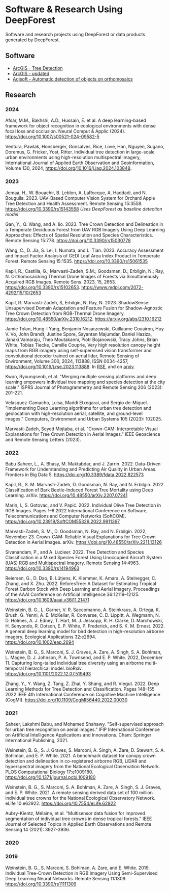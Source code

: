 # Software & Research Using DeepForest

Software and research projects using DeepForest or data products generated by DeepForest.

## Software

* [ArcGIS - Tree Detection](https://www.arcgis.com/home/item.html?id=4af356858b1044908d9204f8b79ced99)
* [ArcGIS - updated](https://doc.arcgis.com/en/pretrained-models/latest/imagery/introduction-to-tree-detection.htm)
* [Agisoft - Automatic detection of objects on orthomosaics](https://agisoft.freshdesk.com/support/solutions/articles/31000162552-automatic-detection-of-objects-on-orthomosaic)

## Research

### 2024

Afsar, M.M., Bakhshi, A.D., Hussain, E. et al. A deep learning-based framework for object recognition in ecological environments with dense focal loss and occlusion. Neural Comput & Applic (2024). https://doi.org/10.1007/s00521-024-09582-5

Ventura, Pawlak, Honsberger, Gonsalves, Rice, Love, Han, Nguyen, Sugano, Doremus, G. Fricker, Yost, Ritter. Individual tree detection in large-scale urban environments using high-resolution multispectral imagery, International Journal of Applied Earth Observation and Geoinformation, Volume 130, 2024, https://doi.org/10.1016/j.jag.2024.103848.

### 2023

Jemaa, H., W. Bouachir, B. Leblon, A. LaRocque, A. Haddadi, and N. Bouguila. 2023. UAV-Based Computer Vision System for Orchard Apple Tree Detection and Health Assessment. Remote Sensing 15:3558. <https://doi.org/10.3390/rs15143558> _Uses DeepForest as baseline detection model_

Gan, Y., Q. Wang, and A. Iio. 2023. Tree Crown Detection and Delineation in a Temperate Deciduous Forest from UAV RGB Imagery Using Deep Learning Approaches: Effects of Spatial Resolution and Species Characteristics. Remote Sensing 15:778. <https://doi.org/10.3390/rs15030778>

Wang, C., D. Jia, S. Lei, I. Numata, and L. Tian. 2023. Accuracy Assessment and Impact Factor Analysis of GEDI Leaf Area Index Product in Temperate Forest. Remote Sensing 15:1535. <https://doi.org/10.3390/rs15061535>

Kapil, R.; Castilla, G.; Marvasti-Zadeh, S.M.; Goodsman, D.; Erbilgin, N.; Ray, N. Orthomosaicking Thermal Drone Images of Forests via Simultaneously Acquired RGB Images. Remote Sens. 2023, 15, 2653. https://doi.org/10.3390/rs15102653. https://www.mdpi.com/2072-4292/15/10/2653

Kapil, R. Marvasti-Zadeh, S, Erbilgin, N, Ray, N. 2023. ShadowSense: Unsupervised Domain Adaptation and Feature Fusion for Shadow-Agnostic Tree Crown Detection from RGB-Thermal Drone Imagery. https://doi.org/10.48550/arXiv.2310.16212. https://arxiv.org/abs/2310.16212

Jamie Tolan, Hung-I Yang, Benjamin Nosarzewski, Guillaume Couairon, Huy V. Vo, John Brandt, Justine Spore, Sayantan Majumdar, Daniel Haziza, Janaki Vamaraju, Theo Moutakanni, Piotr Bojanowski, Tracy Johns, Brian White, Tobias Tiecke, Camille Couprie,
Very high resolution canopy height maps from RGB imagery using self-supervised vision transformer and convolutional decoder trained on aerial lidar, Remote Sensing of Environment, Volume 300, 2024, 113888, ISSN 0034-4257,
https://doi.org/10.1016/j.rse.2023.113888. In [RSE](https://www.sciencedirect.com/science/article/pii/S003442572300439X), and on [arxiv](https://arxiv.org/abs/2304.07213). 

Kwon, Ryoungseob, et al. "Merging multiple sensing platforms and deep learning empowers individual tree mapping and species detection at the city scale." ISPRS Journal of Photogrammetry and Remote Sensing 206 (2023): 201-221.

Velasquez-Camacho, Luisa, Maddi Etxegarai, and Sergio de-Miguel. "Implementing Deep Learning algorithms for urban tree detection and geolocation with high-resolution aerial, satellite, and ground-level images." Computers, Environment and Urban Systems 105 (2023): 102025.

Marvasti-Zadeh, Seyed Mojtaba, et al. "Crown-CAM: Interpretable Visual Explanations for Tree Crown Detection in Aerial Images." IEEE Geoscience and Remote Sensing Letters (2023).

### 2022

Babu Saheer, L., A. Bhasy, M. Maktabdar, and J. Zarrin. 2022. Data-Driven Framework for Understanding and Predicting Air Quality in Urban Areas. Frontiers in Big Data 5. <https://doi.org/10.3389/fdata.2022.822573>

Kapil, R., S. M. Marvasti-Zadeh, D. Goodsman, N. Ray, and N. Erbilgin. 2022. Classification of Bark Beetle-Induced Forest Tree Mortality using Deep Learning. arXiv. <https://doi.org/10.48550/arXiv.2207.07241>

Marin, I., S. Gotovac, and V. Papić. 2022. Individual Olive Tree Detection in RGB Images. Pages 1–6 2022 International Conference on Software, Telecommunications and Computer Networks (SoftCOM). <https://doi.org/10.23919/SoftCOM55329.2022.9911397>

Marvasti-Zadeh, S. M., D. Goodsman, N. Ray, and N. Erbilgin. 2022, November 23. Crown-CAM: Reliable Visual Explanations for Tree Crown Detection in Aerial Images. arXiv. <https://doi.org/10.48550/arXiv.2211.13126>

Sivanandam, P., and A. Lucieer. 2022. Tree Detection and Species Classification in a Mixed Species Forest Using Unoccupied Aircraft System (UAS) RGB and Multispectral Imagery. Remote Sensing 14:4963. <https://doi.org/10.3390/rs14194963>

Reiersen, G., D. Dao, B. Lütjens, K. Klemmer, K. Amara, A. Steinegger, C. Zhang, and X. Zhu. 2022. ReforesTree: A Dataset for Estimating Tropical Forest Carbon Stock with Deep Learning and Aerial Imagery. Proceedings of the AAAI Conference on Artificial Intelligence 36:12119–12125. <https://doi.org/10.1609/aaai.v36i11.21471>

Weinstein, B. G., L. Garner, V. R. Saccomanno, A. Steinkraus, A. Ortega, K. Brush, G. Yenni, A. E. McKellar, R. Converse, C. D. Lippitt, A. Wegmann, N. D. Holmes, A. J. Edney, T. Hart, M. J. Jessopp, R. H. Clarke, D. Marchowski, H. Senyondo, R. Dotson, E. P. White, P. Frederick, and S. K. M. Ernest. 2022. A general deep learning model for bird detection in high-resolution airborne imagery. Ecological Applications 32:e2694. <https://doi.org/10.1002/eap.2694>

Weinstein, B. G., S. Marconi, S. J. Graves, A. Zare, A. Singh, S. A. Bohlman, L. Magee, D. J. Johnson, P. A. Townsend, and E. P. White. 2022, December 11. Capturing long-tailed individual tree diversity using an airborne multi-temporal hierarchical model. bioRxiv. <https://doi.org/10.1101/2022.12.07.519493>

Zhang, Y., Y. Wang, Z. Tang, Z. Zhai, Y. Shang, and R. Viegut. 2022. Deep Learning Methods for Tree Detection and Classification. Pages 148–155 2022 IEEE 4th International Conference on Cognitive Machine Intelligence (CogMI). <https://doi.org/10.1109/CogMI56440.2022.00030>

### 2021

Saheer, Lakshmi Babu, and Mohamed Shahawy. "Self-supervised approach for urban tree recognition on aerial images." IFIP International Conference on Artificial Intelligence Applications and Innovations. Cham: Springer International Publishing, 2021.

Weinstein, B. G., S. J. Graves, S. Marconi, A. Singh, A. Zare, D. Stewart, S. A. Bohlman, and E. P. White. 2021. A benchmark dataset for canopy crown detection and delineation in co-registered airborne RGB, LiDAR and hyperspectral imagery from the National Ecological Observation Network. PLOS Computational Biology 17:e1009180. <https://doi.org/10.1371/journal.pcbi.1009180>

Weinstein, B. G., S. Marconi, S. A. Bohlman, A. Zare, A. Singh, S. J. Graves, and E. P. White. 2021. A remote sensing derived data set of 100 million individual tree crowns for the National Ecological Observatory Network. eLife 10:e62922. <https://doi.org/10.7554/eLife.62922>

Aubry-Kientz, Mélaine, et al. "Multisensor data fusion for improved segmentation of individual tree crowns in dense tropical forests." IEEE Journal of Selected Topics in Applied Earth Observations and Remote Sensing 14 (2021): 3927-3936.

### 2020

### 2019

Weinstein, B. G., S. Marconi, S. Bohlman, A. Zare, and E. White. 2019. Individual Tree-Crown Detection in RGB Imagery Using Semi-Supervised Deep Learning Neural Networks. Remote Sensing 11:1309. <https://doi.org/10.3390/rs11111309>
